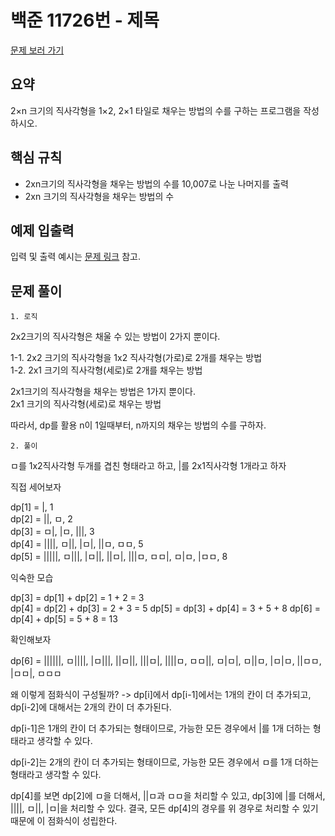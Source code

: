 # 백준 11726번 - 제목

[문제 보러 가기](https://www.acmicpc.net/problem/11726)

## 요약

2×n 크기의 직사각형을 1×2, 2×1 타일로 채우는 방법의 수를 구하는 프로그램을 작성하시오.

## 핵심 규칙

- 2xn크기의 직사각형을 채우는 방법의 수를 10,007로 나눈 나머지를 출력
- 2xn 크기의 직사각형을 채우는 방법의 수

## 예제 입출력

입력 및 출력 예시는 [문제 링크](https://www.acmicpc.net/problem/11726) 참고.

## 문제 풀이

`1. 로직`

2x2크기의 직사각형은 채울 수 있는 방법이 2가지 뿐이다.  

1-1. 2x2 크기의 직사각형을 1x2 직사각형(가로)로 2개를 채우는 방법  
1-2. 2x1 크기의 직사각형(세로)로 2개를 채우는 방법  

2x1크기의 직사각형을 채우는 방법은 1가지 뿐이다.  
2x1 크기의 직사각형(세로)로 채우는 방법  

따라서, dp를 활용 n이 1일때부터, n까지의 채우는 방법의 수를 구하자.

`2. 풀이`

ㅁ를 1x2직사각형 두개를 겹친 형태라고 하고, |를 2x1직사각형 1개라고 하자

직접 세어보자

dp[1] = |, 1  
dp[2] = ||, ㅁ, 2  
dp[3] = ㅁ|, |ㅁ, |||, 3  
dp[4] = ||||, ㅁ||, |ㅁ|, ||ㅁ, ㅁㅁ, 5  
dp[5] = |||||, ㅁ|||, |ㅁ||, ||ㅁ|, |||ㅁ, ㅁㅁ|, ㅁ|ㅁ, |ㅁㅁ, 8  

익숙한 모습

dp[3] = dp[1] + dp[2] = 1 + 2 = 3  
dp[4] = dp[2] + dp[3] = 2 + 3 = 5
dp[5] = dp[3] + dp[4] = 3 + 5 + 8
dp[6] = dp[4] + dp[5] = 5 + 8 = 13

확인해보자

dp[6] = ||||||, ㅁ||||, |ㅁ|||, ||ㅁ||, |||ㅁ|, ||||ㅁ, ㅁㅁ||, ㅁ|ㅁ|, ㅁ||ㅁ, |ㅁ|ㅁ, ||ㅁㅁ, |ㅁㅁ|, ㅁㅁㅁ  

왜 이렇게 점화식이 구성될까? -> dp[i]에서 dp[i-1]에서는 1개의 칸이 더 추가되고, dp[i-2]에 대해서는 2개의 칸이 더 추가된다.

dp[i-1]은 1개의 칸이 더 추가되는 형태이므로, 가능한 모든 경우에서 |를 1개 더하는 형태라고 생각할 수 있다.

dp[i-2]는 2개의 칸이 더 추가되는 형태이므로, 가능한 모든 경우에서 ㅁ를 1개 더하는 형태라고 생각할 수 있다.

dp[4]를 보면 dp[2]에 ㅁ을 더해서, ||ㅁ과 ㅁㅁ을 처리할 수 있고,
dp[3]에 |를 더해서, ||||, ㅁ||, |ㅁ|을 처리할 수 있다.
결국, 모든 dp[4]의 경우를 위 경우로 처리할 수 있기 때문에 이 점화식이 성립한다.
